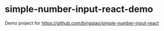 # simple-number-input-react-demo

Demo project for https://github.com/bingqiao/simple-number-input-react
